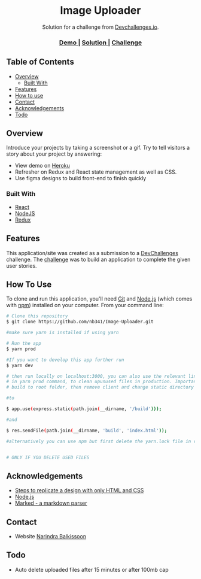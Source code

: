 <!-- Please update value in the {}  -->

<h1 align="center">Image Uploader</h1>

<div align="center">
   Solution for a challenge from  <a href="http://devchallenges.io" target="_blank">Devchallenges.io</a>.
</div>

<div align="center">
  <h3>
    <a href="https://image-uploader-project.herokuapp.com/">
      Demo
    </a>
    <span> | </span>
    <a href="https://github.com/nb341/Image-Uploader">
      Solution
    </a>
    <span> | </span>
    <a href="https://devchallenges.io/challenges/O2iGT9yBd6xZBrOcVirx">
      Challenge
    </a>
  </h3>
</div>

<!-- TABLE OF CONTENTS -->

## Table of Contents

- [Overview](#overview)
  - [Built With](#built-with)
- [Features](#features)
- [How to use](#how-to-use)
- [Contact](#contact)
- [Acknowledgements](#acknowledgements)
- [Todo](#todo)

<!-- OVERVIEW -->

## Overview

<!-- ![screenshot](https://user-images.githubusercontent.com/16707738/92399059-5716eb00-f132-11ea-8b14-bcacdc8ec97b.png) -->

Introduce your projects by taking a screenshot or a gif. Try to tell visitors a story about your project by answering:

- View demo on [Heroku](https://image-uploader-project.herokuapp.com/)
- Refresher on Redux and React state management as well as CSS.
- Use figma designs to build front-end to finish quickly

### Built With

<!-- This section should list any major frameworks that you built your project using. Here are a few examples.-->

- [React](https://reactjs.org/)
- [NodeJS](https://nodejs.org/en/download/)
- [Redux](https://redux.js.org/)

## Features

<!-- List the features of your application or follow the template. Don't share the figma file here :) -->

This application/site was created as a submission to a [DevChallenges](https://devchallenges.io/challenges) challenge. The [challenge](https://devchallenges.io/challenges/O2iGT9yBd6xZBrOcVirx) was to build an application to complete the given user stories.

## How To Use

<!-- Example: -->

To clone and run this application, you'll need [Git](https://git-scm.com) and [Node.js](https://nodejs.org/en/download/) (which comes with [npm](http://npmjs.com)) installed on your computer. From your command line:

```bash
# Clone this repository
$ git clone https://github.com/nb341/Image-Uploader.git

#make sure yarn is installed if using yarn

# Run the app
$ yarn prod

#If you want to develop this app further run
$ yarn dev

# then run locally on localhost:3000, you can also use the relevant linux or windows command 
# in yarn prod command, to clean upunused files in production. Important remember to move 
# build to root folder, then remove client and change static directory in server.js

#to

$ app.use(express.static(path.join(__dirname, '/build')));

#and 

$ res.sendFile(path.join(__dirname, 'build', 'index.html'));

#alternatively you can use npm but first delete the yarn.lock file in root and client folders


# ONLY IF YOU DELETE USED FILES
```

## Acknowledgements

<!-- This section should list any articles or add-ons/plugins that helps you to complete the project. This is optional but it will help you in the future. For example -->

- [Steps to replicate a design with only HTML and CSS](https://devchallenges-blogs.web.app/how-to-replicate-design/)
- [Node.js](https://nodejs.org/)
- [Marked - a markdown parser](https://github.com/chjj/marked)

## Contact

- Website [Narindra Balkissoon](https://narinbalkissoon.vercel.app/)

## Todo
- Auto delete uploaded files after 15 minutes or after 100mb cap


